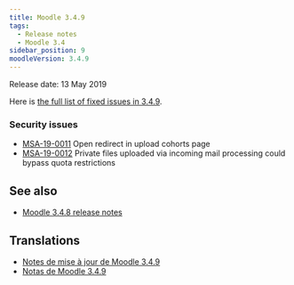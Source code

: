 ```yaml
---
title: Moodle 3.4.9
tags:
  - Release notes
  - Moodle 3.4
sidebar_position: 9
moodleVersion: 3.4.9
---
```


Release date: 13 May 2019

Here is [the full list of fixed issues in 3.4.9](https://tracker.moodle.org/secure/IssueNavigator!executeAdvanced.jspa?jqlQuery=project+%3D+mdl+AND+resolution+%3D+fixed+AND+fixVersion+in+%28%223.4.9%22%29+ORDER+BY+priority+DESC&runQuery=true&clear=true).

### Security issues

- [MSA-19-0011](https://moodle.org/mod/forum/discuss.php?d=386523) Open redirect in upload cohorts page
- [MSA-19-0012](https://moodle.org/mod/forum/discuss.php?d=386524) Private files uploaded via incoming mail processing could bypass quota restrictions

## See also

- [Moodle 3.4.8 release notes](/general/releases/3.4/3.4.8)

## Translations

- [Notes de mise à jour de Moodle 3.4.9](https://docs.moodle.org/fr/Notes_de_mise_à_jour_de_Moodle_3.4.9)
- [Notas de Moodle 3.4.9](https://docs.moodle.org/es/Notas_de_Moodle_3.4.9)
